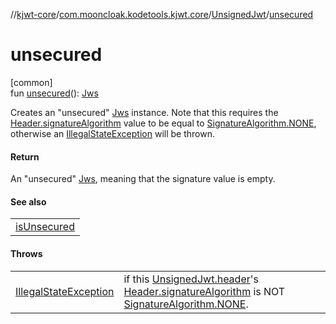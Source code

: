//[kjwt-core](../../../index.md)/[com.mooncloak.kodetools.kjwt.core](../index.md)/[UnsignedJwt](index.md)/[unsecured](unsecured.md)

# unsecured

[common]\
fun [unsecured](unsecured.md)(): [Jws](../-jws/index.md)

Creates an &quot;unsecured&quot; [Jws](../-jws/index.md) instance. Note that this requires the [Header.signatureAlgorithm](../signature-algorithm.md) value to be equal to [SignatureAlgorithm.NONE](../../com.mooncloak.kodetools.kjwt.core.signature/-signature-algorithm/-n-o-n-e/index.md), otherwise an [IllegalStateException](https://kotlinlang.org/api/latest/jvm/stdlib/kotlin/-illegal-state-exception/index.html) will be thrown.

#### Return

An &quot;unsecured&quot; [Jws](../-jws/index.md), meaning that the signature value is empty.

#### See also

| |
|---|
| [isUnsecured](../is-unsecured.md) |

#### Throws

| | |
|---|---|
| [IllegalStateException](https://kotlinlang.org/api/latest/jvm/stdlib/kotlin/-illegal-state-exception/index.html) | if this [UnsignedJwt.header](header.md)'s [Header.signatureAlgorithm](../signature-algorithm.md) is NOT [SignatureAlgorithm.NONE](../../com.mooncloak.kodetools.kjwt.core.signature/-signature-algorithm/-n-o-n-e/index.md). |
